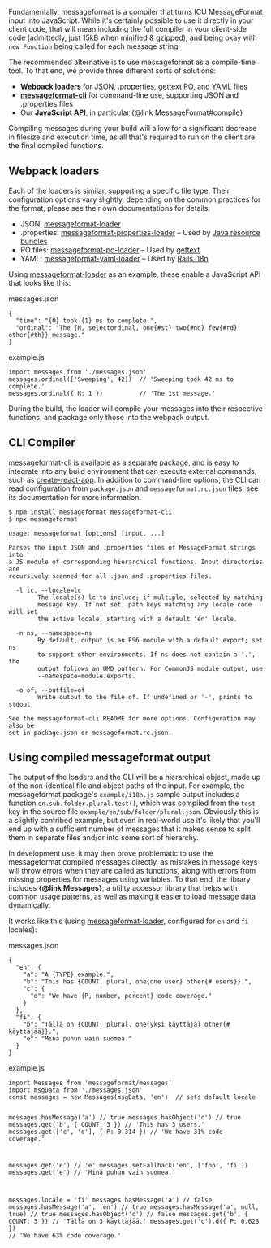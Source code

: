 Fundamentally, messageformat is a compiler that turns ICU MessageFormat input into JavaScript. While it's certainly possible to use it directly in your client code, that will mean including the full compiler in your client-side code (admittedly, just 15kB when minified & gzipped), and being okay with `new Function` being called for each message string.

The recommended alternative is to use messageformat as a compile-time tool. To that end, we provide three different sorts of solutions:
- **Webpack loaders** for JSON, .properties, gettext PO, and YAML files
- **[messageformat-cli]** for command-line use, supporting JSON and .properties files
- Our **JavaScript API**, in particular {@link MessageFormat#compile}

Compiling messages during your build will allow for a significant decrease in filesize and execution time, as all that's required to run on the client are the final compiled functions.

[Webpack]: https://webpack.js.org/
[messageformat-cli]: https://www.npmjs.com/package/messageformat-cli


## Webpack loaders

Each of the loaders is similar, supporting a specific file type. Their configuration options vary slightly, depending on the common practices for the format; please see their own documentations for details:
- JSON: [messageformat-loader]
- .properties: [messageformat-properties-loader] – Used by [Java resource bundles]
- PO files: [messageformat-po-loader] – Used by [gettext]
- YAML: [messageformat-yaml-loader] – Used by [Rails i18n]

[messageformat-loader]: https://www.npmjs.com/package/messageformat-loader
[messageformat-properties-loader]: https://www.npmjs.com/package/messageformat-properties-loader
[Java resource bundles]: https://docs.oracle.com/javase/9/docs/api/java/util/ResourceBundle.html#getBundle-java.lang.String-java.util.Locale-java.lang.ClassLoader-
[messageformat-po-loader]: https://www.npmjs.com/package/messageformat-po-loader
[gettext]: https://www.gnu.org/software/gettext/manual/html_node/PO-Files.html
[messageformat-yaml-loader]: https://www.npmjs.com/package/messageformat-yaml-loader
[Rails i18n]: http://guides.rubyonrails.org/i18n.html

Using [messageformat-loader] as an example, these enable a JavaScript API that looks like this:

<div class="panel panel-default">
  <div class="panel-heading">messages.json</div>
  <div class="panel-body">
    <pre class="prettyprint source lang-javascript"><code>{
  "time": "{0} took {1} ms to complete.",
  "ordinal": "The {N, selectordinal, one{#st} two{#nd} few{#rd} other{#th}} message."
}</code></pre>
  </div>
</div>

<div class="panel panel-default">
  <div class="panel-heading">example.js</div>
  <div class="panel-body">
    <pre class="prettyprint source lang-javascript"><code>import messages from './messages.json'
messages.ordinal(['Sweeping', 42])  // 'Sweeping took 42 ms to complete.'
messages.ordinal({ N: 1 })          // 'The 1st message.'</code></pre>
  </div>
</div>

During the build, the loader will compile your messages into their respective functions, and package only those into the webpack output.


## CLI Compiler

[messageformat-cli] is available as a separate package, and is easy to integrate into any build environment that can execute external commands, such as [create-react-app]. In addition to command-line options, the CLI can read configuration from `package.json` and `messageformat.rc.json` files; see its documentation for more information.

[create-react-app]: https://github.com/facebook/create-react-app

```text
$ npm install messageformat messageformat-cli
$ npx messageformat

usage: messageformat [options] [input, ...]

Parses the input JSON and .properties files of MessageFormat strings into
a JS module of corresponding hierarchical functions. Input directories are
recursively scanned for all .json and .properties files.

  -l lc, --locale=lc
        The locale(s) lc to include; if multiple, selected by matching
        message key. If not set, path keys matching any locale code will set
        the active locale, starting with a default 'en' locale.

  -n ns, --namespace=ns
        By default, output is an ES6 module with a default export; set ns
        to support other environments. If ns does not contain a '.', the
        output follows an UMD pattern. For CommonJS module output, use
        --namespace=module.exports.

  -o of, --outfile=of
        Write output to the file of. If undefined or '-', prints to stdout

See the messageformat-cli README for more options. Configuration may also be
set in package.json or messageformat.rc.json.
```


## Using compiled messageformat output

The output of the loaders and the CLI will be a hierarchical object, made up of the non-identical file and object paths of the input. For example, the messageformat package's `example/i18n.js` sample output includes a function `en.sub.folder.plural.test()`, which was compiled from the `test` key in the source file `example/en/sub/folder/plural.json`. Obviously this is a slightly contribed example, but even in real-world use it's likely that you'll end up with a sufficient number of messages that it makes sense to split them in separate files and/or into some sort of hierarchy.

In development use, it may then prove problematic to use the messageformat compiled messages directly, as mistakes in message keys will throw errors when they are called as functions, along with errors from missing properties for messages using variables. To that end, the library includes **{@link Messages}**, a utility accessor library that helps with common usage patterns, as well as making it easier to load message data dynamically.

It works like this (using [messageformat-loader], configured for `en` and `fi` locales):

<div class="panel panel-default">
  <div class="panel-heading">messages.json</div>
  <div class="panel-body">
    <pre class="prettyprint source lang-javascript"><code>{
  "en": {
    "a": "A {TYPE} example.",
    "b": "This has {COUNT, plural, one{one user} other{# users}}.",
    "c": {
      "d": "We have {P, number, percent} code coverage."
    }
  },
  "fi": {
    "b": "Tällä on {COUNT, plural, one{yksi käyttäjä} other{# käyttäjää}}.",
    "e": "Minä puhun vain suomea."
  }
}</code></pre>
  </div>
</div>

<div class="panel panel-default">
  <div class="panel-heading">example.js</div>
  <div class="panel-body">
    <pre class="prettyprint source lang-javascript"><code>import Messages from 'messageformat/messages'
import msgData from './messages.json'
const messages = new Messages(msgData, 'en')  // sets default locale

messages.hasMessage('a')                // true
messages.hasObject('c')                 // true
messages.get('b', { COUNT: 3 })         // 'This has 3 users.'
messages.get(['c', 'd'], { P: 0.314 })  // 'We have 31% code coverage.'

messages.get('e')                       // 'e'
messages.setFallback('en', ['foo', 'fi'])
messages.get('e')                       // 'Minä puhun vain suomea.'

messages.locale = 'fi'
messages.hasMessage('a')                // false
messages.hasMessage('a', 'en')          // true
messages.hasMessage('a', null, true)    // true
messages.hasObject('c')                 // false
messages.get('b', { COUNT: 3 })         // 'Tällä on 3 käyttäjää.'
messages.get('c').d({ P: 0.628 })       // 'We have 63% code coverage.'</code></pre>
  </div>
</div>
